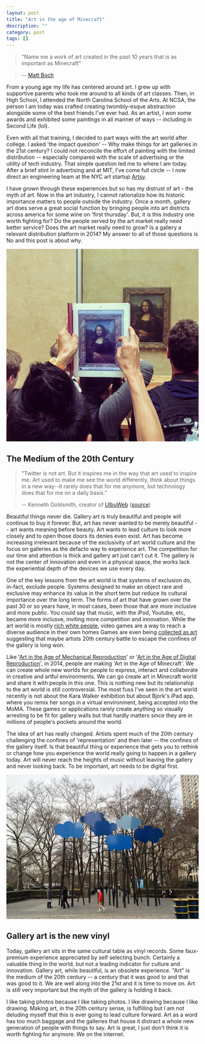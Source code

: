 ```yaml
---
layout: post
title: "Art in the age of Minecraft"
description: ""
category: post
tags: []
---
```


> "Name me a work of art created in the past 10 years that is as important as Minecraft"

> -- [Matt Boch](https://twitter.com/mattboch)

From a young age my life has centered around art. I grew up with supportive parents who took me around to all kinds of art classes. Then, in High School, I attended the North Carolina School of the Arts. At NCSA, the person I am today was crafted creating twombly-esque abstraction alongside some of the best friends I've ever had. As an artist, I won some awards and exhibited some paintings in all manner of ways -- including in Second Life (lol).

Even with all that training, I decided to part ways with the art world after college. I asked 'the impact question' -- Why make things for art galleries in the 21st century? I could not reconcile the effort of painting with the limited distribution -- especially compared with the scale of advertising or the utility of tech industry. That simple question led me to where I am today. After a brief stint in advertising and at MIT, I've come full circle -- I now direct an engineering team at the NYC art startup [Artsy](https://artsy.net).

I have grown through these experiences but so has my distrust of art - the myth of art. Now in the art industry, I cannot rationalize how its historic importance matters to people outside the industry. Once a month, gallery art does serve a great social function by bringing people into art districts across america for some wine on 'first thursday'. But, it is this industry one worth fighting for? Do the people served by the art market really need better service? Does the art market really need to grow? Is a gallery a relevant distribution platform in 2014? My answer to all of those questions is No and this post is about why.

![Photographing Mona Lisa with an iPad](/assets/images/00c66838163911e3b72422000aa821e3_7.jpg)


## The Medium of the 20th Century

> "Twitter is not art. But it inspires me in the way that art used to inspire me. Art used to make me see the world differently, think about things in a new way--it rarely does that for me anymore, but technology does that for me on a daily basis."

> -- Kenneth Goldsmith, creator of [UlbuWeb](http://www.ubuweb.com/) ([source](http://logger.believermag.com/post/94823807774/what-would-twitter-do))

Beautiful things never die. Gallery art is truly beautiful and people will continue to buy it forever. But, art has never wanted to be merely beautiful -- art wants meaning before beauty. Art wants to lead culture to look more closely and to open those doors its denies even exist. Art has become increasing irrelevant because of the exclusivity of art world culture and the focus on galleries as the defacto way to experience art. The competition for our time and attention is thick and gallery art just can't cut it. The gallery is not the center of innovation and even in a physical space, the works lack the experiential depth of the devices we use every day.

One of the key lessons from the art world is that systems of exclusion do, in-fact, exclude people. Systems designed to make an object rare and exclusive may enhance its value in the short term but reduce its cultural importance over the long term. The forms of art that have grown over the past 30 or so years have, in most cases, been those that are more inclusive and more public. You could say that music, with the iPod, Youtube, etc, became more inclusve, inviting more competition and innovation. While the art world is mostly [rich white people](https://twitter.com/jerrysaltz/status/466041865100210178), video games are a way to reach a diverse audience in their own homes Games are even being [collected as art](http://www.theverge.com/2013/12/18/5222932/smithsonian-adds-flower-halo-2600-to-permanent-collection) suggesting that maybe artists 20th century battle to escape the confines of the gallery is long won.

Like '[Art in the Age of Mechanical Reproduction](https://www.marxists.org/reference/subject/philosophy/works/ge/benjamin.htm)' or '[Art in the Age of Digital Reproduction](http://classes.dma.ucla.edu/Fall07/9-1/pdfs/week3/Work_of_Art.pdf)', in 2014, people are making 'Art in the Age of Minecraft'. We can create whole new worlds for people to express, interact and collaborate in creative and artful environments. We can go create art in Minecraft world and share it with people in this one. This is nothing new but its relationship to the art world is still controversial. The most fuss I've seen in the art world recently is not about the Kara Walker exhibition but about Bjork's iPad app, where you remix her songs in a virtual environment, being accepted into the MoMA. These games or applications rarely create anything so visually arresting to be fit for gallery walls but that hardly matters since they are in millions of people's pockets around the world.

The idea of art has really changed. Artists spent much of the 20th century challenging the confines of 'representation' and then later -- the confines of the gallery itself. Is that beautiful thing or experience that gets you to rethink or change how you experience the world really going to happen in a gallery today. Art will never reach the heights of music without leaving the gallery and never looking back. To be important, art needs to be digital first.

![Olaf Bruning's clouds](/assets/images/IMG_0796.jpg)

## Gallery art is the new vinyl

Today, gallery art sits in the same cultural table as vinyl records. Some faux-premium experience appreciated by self selecting bunch. Certainly a valuable thing in the world, but not a leading indicator for culture and innovation. Gallery art, while beautiful, is an obsolete experience. "Art" is the medium of the 20th century -- a century that it was good to and that was good to it. We are well along into the 21st and it is time to move on. Art is still very important but the myth of the gallery is holding it back.

I like taking photos because I like taking photos. I like drawing because I like drawing. Making art, in the 20th century sense, is fulfilling but I am not deluding myself that this is ever going to lead culture forward.  Art as a word has too much baggage and the galleries that house it distract a whole new generation of people with things to say. Art is great, I just don't think it is worth fighting for anymore. We on the internet.
